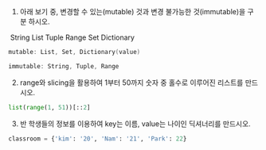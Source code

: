 1. 아래 보기 중, 변경할 수 있는(mutable) 것과 변경 불가능한 것(immutable)을 구분 하시오.

​                                                     String List Tuple Range Set Dictionary

  

```c
mutable: List, Set, Dictionary(value)

immutable: String, Tuple, Range
```

  



2. range와 slicing을 활용하여 1부터 50까지 숫자 중 홀수로 이루어진 리스트를 만드시오.

```python
list(range(1, 51))[::2]
```





3. 반 학생들의 정보를 이용하여 key는 이름, value는 나이인 딕셔너리를 만드시오.

```python
classroom = {'kim': '20', 'Nam': '21', 'Park': 22}
```


